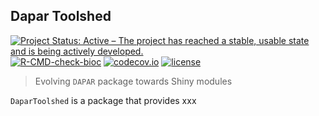 ## Dapar Toolshed

[![Project Status: Active – The project has reached a stable, usable state and is being actively developed.](https://www.repostatus.org/badges/latest/active.svg)](https://www.repostatus.org/#active)
[![R-CMD-check-bioc](https://github.com/samWieczorek/DaparToolshed/workflows/R-CMD-check-bioc/badge.svg)](https://github.com/samWieczorek/DaparToolshed/actions?query=workflow%3AR-CMD-check-bioc)
[![codecov.io](https://codecov.io/github/samWieczorek/DaparToolshed/coverage.svg?branch=master)](https://codecov.io/github/samWieczorek/DaparToolshed?branch=master)
[![license](https://img.shields.io/badge/license-Artistic--2.0-brightgreen.svg)](https://opensource.org/licenses/Artistic-2.0)

> Evolving `DAPAR` package towards Shiny modules




`DaparToolshed` is a package that provides xxx
